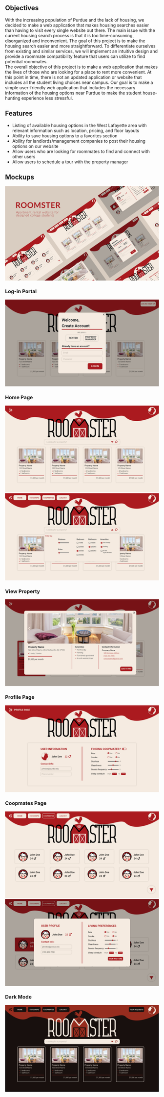 ## Objectives
With the increasing population of Purdue and the lack of housing, we decided to make a web application that makes housing searches easier than having to visit every single website out there. The main issue with the current housing search process is that it is too time-consuming, disorganized and inconvenient. The goal of this project is to make the housing search easier and more straightforward. To differentiate ourselves from existing and similar services, we will implement an intuitive design and provide a roommate compatibility feature that users can utilize to find potential roommates.
<br />
The overall objective of this project is to make a web application that makes the lives of those who are looking for a place to rent more convenient. At this point in time, there is not an updated application or website that includes all the student living choices near campus. Our goal is to make a simple user-friendly web application that includes the necessary information of the housing options near Purdue to make the student house-hunting experience less stressful.
<br />
## Features
* Listing of available housing options in the West Lafayette area with relevant information such as location, pricing, and floor layouts
* Ability to save housing options to a favorites section
* Ability for landlords/management companies to post their housing options on our website
* Allow users who are looking for roommates to find and connect with other users
* Allow users to schedule a tour with the property manager

## Mockups
<img src="mockups/OT12YY1 white.jpg">

### Log-in Portal
<img src="mockups/Log in pop-up.jpg">

### Home Page
<img src="mockups/Home Page.jpg">
<img src="mockups/Nav Bar (Renter) + Filter expand.jpg">

### View Property
<img src="mockups/View Property.jpg">

### Profile Page
<img src="mockups/Profile Page (Renter) Toggle off.jpg">

### Coopmates Page
<img src="mockups/Coopmate Page.jpg">
<img src="mockups/Coopmate Detail View.jpg">

### Dark Mode
<img src="mockups/Dark mode.jpg">
